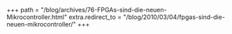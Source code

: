 +++
path = "/blog/archives/76-FPGAs-sind-die-neuen-Mikrocontroller.html"
extra.redirect_to = "/blog/2010/03/04/fpgas-sind-die-neuen-mikrocontroller/"
+++
